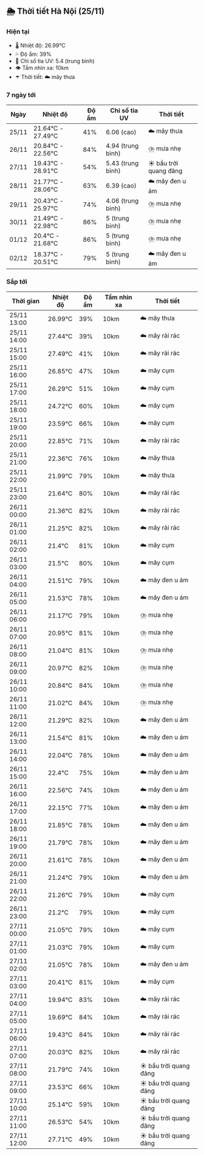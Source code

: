 ## 🌦️ Thời tiết Hà Nội (25/11)

### Hiện tại

- 🌡️ Nhiệt độ: 26.99℃
- 💦 Độ ẩm: 39%
- 🌟 Chỉ số tia UV: 5.4 (trung bình)
- 👁️ Tầm nhìn xa: 10km
- ☂️ Thời tiết: ☁️ mây thưa

### 7 ngày tới

| Ngày | Nhiệt độ | Độ ẩm | Chỉ số tia UV | Thời tiết |
| --- | --- | --- | --- | --- |
| 25/11 | 21.64℃ - 27.49℃ | 41% | 6.06 (cao) | ☁️ mây thưa |
| 26/11 | 20.84℃ - 22.56℃ | 84% | 4.94 (trung bình) | ⛈️ mưa nhẹ |
| 27/11 | 19.43℃ - 28.91℃ | 54% | 5.43 (trung bình) | ☀️ bầu trời quang đãng |
| 28/11 | 21.77℃ - 28.06℃ | 63% | 6.39 (cao) | ☁️ mây đen u ám |
| 29/11 | 20.43℃ - 25.97℃ | 74% | 4.06 (trung bình) | ⛈️ mưa nhẹ |
| 30/11 | 21.49℃ - 22.98℃ | 86% | 5 (trung bình) | ⛈️ mưa nhẹ |
| 01/12 | 20.4℃ - 21.68℃ | 86% | 5 (trung bình) | ⛈️ mưa nhẹ |
| 02/12 | 18.37℃ - 20.51℃ | 79% | 5 (trung bình) | ☁️ mây đen u ám |

### Sắp tới

| Thời gian | Nhiệt độ | Độ ẩm | Tầm nhìn xa | Thời tiết |
| --- | --- | --- | --- | --- |
| 25/11 13:00 | 26.99℃ | 39% | 10km | ☁️ mây thưa |
| 25/11 14:00 | 27.44℃ | 39% | 10km | ☁️ mây rải rác |
| 25/11 15:00 | 27.49℃ | 41% | 10km | ☁️ mây rải rác |
| 25/11 16:00 | 26.85℃ | 47% | 10km | ☁️ mây cụm |
| 25/11 17:00 | 26.29℃ | 51% | 10km | ☁️ mây cụm |
| 25/11 18:00 | 24.72℃ | 60% | 10km | ☁️ mây cụm |
| 25/11 19:00 | 23.59℃ | 66% | 10km | ☁️ mây cụm |
| 25/11 20:00 | 22.85℃ | 71% | 10km | ☁️ mây rải rác |
| 25/11 21:00 | 22.36℃ | 76% | 10km | ☁️ mây thưa |
| 25/11 22:00 | 21.99℃ | 79% | 10km | ☁️ mây thưa |
| 25/11 23:00 | 21.64℃ | 80% | 10km | ☁️ mây rải rác |
| 26/11 00:00 | 21.36℃ | 82% | 10km | ☁️ mây rải rác |
| 26/11 01:00 | 21.25℃ | 82% | 10km | ☁️ mây rải rác |
| 26/11 02:00 | 21.4℃ | 81% | 10km | ☁️ mây cụm |
| 26/11 03:00 | 21.5℃ | 80% | 10km | ☁️ mây cụm |
| 26/11 04:00 | 21.51℃ | 79% | 10km | ☁️ mây đen u ám |
| 26/11 05:00 | 21.53℃ | 78% | 10km | ☁️ mây đen u ám |
| 26/11 06:00 | 21.17℃ | 79% | 10km | ⛈️ mưa nhẹ |
| 26/11 07:00 | 20.95℃ | 81% | 10km | ⛈️ mưa nhẹ |
| 26/11 08:00 | 21.04℃ | 81% | 10km | ⛈️ mưa nhẹ |
| 26/11 09:00 | 20.97℃ | 82% | 10km | ⛈️ mưa nhẹ |
| 26/11 10:00 | 20.84℃ | 84% | 10km | ⛈️ mưa nhẹ |
| 26/11 11:00 | 21.02℃ | 84% | 10km | ⛈️ mưa nhẹ |
| 26/11 12:00 | 21.29℃ | 82% | 10km | ☁️ mây đen u ám |
| 26/11 13:00 | 21.54℃ | 81% | 10km | ☁️ mây đen u ám |
| 26/11 14:00 | 22.04℃ | 78% | 10km | ☁️ mây đen u ám |
| 26/11 15:00 | 22.4℃ | 75% | 10km | ☁️ mây đen u ám |
| 26/11 16:00 | 22.56℃ | 74% | 10km | ☁️ mây đen u ám |
| 26/11 17:00 | 22.15℃ | 77% | 10km | ☁️ mây đen u ám |
| 26/11 18:00 | 21.85℃ | 78% | 10km | ☁️ mây đen u ám |
| 26/11 19:00 | 21.79℃ | 78% | 10km | ☁️ mây đen u ám |
| 26/11 20:00 | 21.61℃ | 78% | 10km | ☁️ mây đen u ám |
| 26/11 21:00 | 21.24℃ | 79% | 10km | ☁️ mây đen u ám |
| 26/11 22:00 | 21.26℃ | 79% | 10km | ☁️ mây cụm |
| 26/11 23:00 | 21.2℃ | 79% | 10km | ☁️ mây cụm |
| 27/11 00:00 | 21.05℃ | 79% | 10km | ☁️ mây cụm |
| 27/11 01:00 | 21.03℃ | 79% | 10km | ☁️ mây cụm |
| 27/11 02:00 | 21.05℃ | 78% | 10km | ☁️ mây đen u ám |
| 27/11 03:00 | 20.41℃ | 81% | 10km | ☁️ mây cụm |
| 27/11 04:00 | 19.94℃ | 83% | 10km | ☁️ mây rải rác |
| 27/11 05:00 | 19.69℃ | 84% | 10km | ☁️ mây rải rác |
| 27/11 06:00 | 19.43℃ | 84% | 10km | ☁️ mây rải rác |
| 27/11 07:00 | 20.03℃ | 82% | 10km | ☁️ mây rải rác |
| 27/11 08:00 | 21.79℃ | 74% | 10km | ☀️ bầu trời quang đãng |
| 27/11 09:00 | 23.53℃ | 66% | 10km | ☀️ bầu trời quang đãng |
| 27/11 10:00 | 25.14℃ | 59% | 10km | ☀️ bầu trời quang đãng |
| 27/11 11:00 | 26.53℃ | 54% | 10km | ☀️ bầu trời quang đãng |
| 27/11 12:00 | 27.71℃ | 49% | 10km | ☀️ bầu trời quang đãng |
